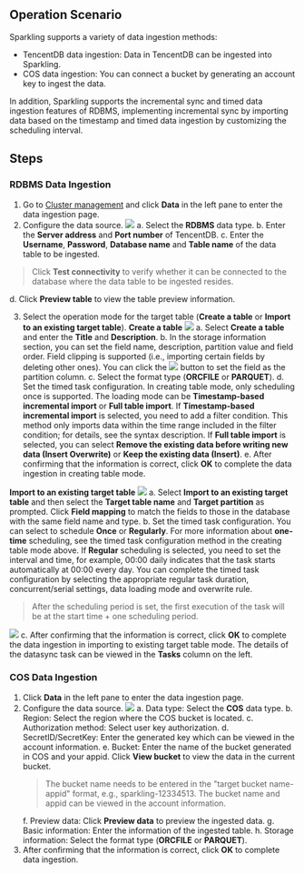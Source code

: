 [//]: # (chinagitpath:XXXXX)

## Operation Scenario

Sparkling supports a variety of data ingestion methods:

- TencentDB data ingestion: Data in TencentDB can be ingested into Sparkling.
- COS data ingestion: You can connect a bucket by generating an account key to ingest the data.

In addition, Sparkling supports the incremental sync and timed data ingestion features of RDBMS, implementing incremental sync by importing data based on the timestamp and timed data ingestion by customizing the scheduling interval.
## Steps

### RDBMS Data Ingestion

1. Go to [Cluster management](https://sparkling.cloud.tencent.com) and click **Data** in the left pane to enter the data ingestion page.
2. Configure the data source. ![](https://main.qcloudimg.com/raw/eb92b8de6e610aa7fb3a77b746ee09c9.png)
   a. Select the **RDBMS** data type.
   b. Enter the **Server address** and **Port number** of TencentDB.
   c. Enter the **Username**, **Password**, **Database name** and **Table name** of the data table to be ingested.
> Click **Test connectivity** to verify whether it can be connected to the database where the data table to be ingested resides.
>
 d. Click **Preview table** to view the table preview information.

3. Select the operation mode for the target table (**Create a table** or **Import to an existing target table**).
**Create a table**
![](https://main.qcloudimg.com/raw/ec26c1d2cd25f7a9a44841dbb3ce4f7b.png)
a. Select **Create a table** and enter the **Title** and **Description**.
b. In the storage information section, you can set the field name, description, partition value and field order. Field clipping is supported (i.e., importing certain fields by deleting other ones). You can click the <img src="https://main.qcloudimg.com/raw/4b6a2b1323506799dbdfb1db1a38b978.png"  style="margin:0;"> button to set the field as the partition column.
c. Select the format type (**ORCFILE** or **PARQUET**).
d. Set the timed task configuration. In creating table mode, only scheduling once is supported. The loading mode can be **Timestamp-based incremental import** or **Full table import**. If **Timestamp-based incremental import** is selected, you need to add a filter condition. This method only imports data within the time range included in the filter condition; for details, see the syntax description. If **Full table import** is selected, you can select **Remove the existing data before writing new data (Insert Overwrite)** or **Keep the existing data (Insert)**.
e. After confirming that the information is correct, click **OK** to complete the data ingestion in creating table mode.

 **Import to an existing target table**
![](https://main.qcloudimg.com/raw/1048474093b2a8b80c63f2fb322a8c09.png)
a. Select **Import to an existing target table** and then select the **Target table name** and **Target partition** as prompted. Click **Field mapping** to match the fields to those in the database with the same field name and type.
b. Set the timed task configuration. You can select to schedule **Once** or **Regularly**. For more information about **one-time** scheduling, see the timed task configuration method in the creating table mode above. If **Regular** scheduling is selected, you need to set the interval and time, for example, 00:00 daily indicates that the task starts automatically at 00:00 every day. You can complete the timed task configuration by selecting the appropriate regular task duration, concurrent/serial settings, data loading mode and overwrite rule.
>  After the scheduling period is set, the first execution of the task will be at the start time + one scheduling period.
>
![](https://main.qcloudimg.com/raw/ca9e8753e5f1a596388f6a02f645fc3a.png)
c. After confirming that the information is correct, click **OK** to complete the data ingestion in importing to existing target table mode. The details of the datasync task can be viewed in the **Tasks** column on the left.

### COS Data Ingestion
1. Click **Data** in the left pane to enter the data ingestion page.
2. Configure the data source. ![](https://main.qcloudimg.com/raw/28f5ca96f19728b78cc0a47204307b51.png)
   a. Data type: Select the **COS** data type.
   b. Region: Select the region where the COS bucket is located.
   c. Authorization method: Select user key authorization.
   d. SecretID/SecretKey: Enter the generated key which can be viewed in the account information.
   e. Bucket: Enter the name of the bucket generated in COS and your appid. Click **View bucket** to view the data in the current bucket.
    > The bucket name needs to be entered in the "target bucket name-appid" format, e.g., sparkling-12334513. The bucket name and appid can be viewed in the account information.
     >
   f. Preview data: Click **Preview data** to preview the ingested data.
   g. Basic information: Enter the information of the ingested table.
   h. Storage information: Select the format type (**ORCFILE** or **PARQUET**).
3. After confirming that the information is correct, click **OK** to complete data ingestion.



